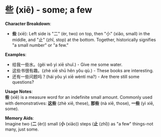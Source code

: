 # **些 (xiē) - some; a few**

**Character Breakdown**:  
- **些** (xiē): Left side is "二" (èr, two) on top, then "小" (xiǎo, small) in the middle, and "止" (zhǐ, stop) at the bottom. Together, historically signifies "a small number" or "a few."

**Examples**:  
- 给我一些水。(gěi wǒ yì xiē shuǐ.) - Give me some water.  
- 这些书很有趣。(zhè xiē shū hěn yǒu qù.) - These books are interesting.  
- 还有一些问题吗？(hái yǒu yì xiē wèntí ma?) - Are there still some questions?

**Usage Notes**:  
**些** (xiē) is a measure word for an indefinite small amount. Commonly used with demonstratives: **这些** (zhè xiē, these), **那些** (nà xiē, those), **一些** (yì xiē, some).

**Memory Aids**:  
Imagine two (**二** (èr)) small (**小** (xiǎo)) steps (**止** (zhǐ)) as "a few" things-not many, just some.